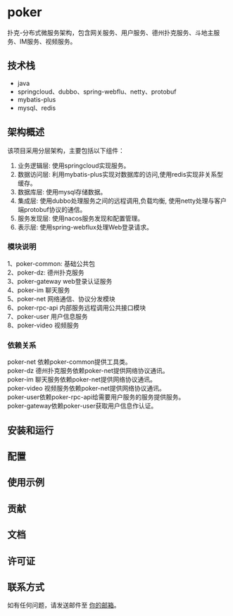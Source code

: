 # poker
扑克-分布式微服务架构，包含网关服务、用户服务、德州扑克服务、斗地主服务、IM服务、视频服务。
## 技术栈
- java
- springcloud、dubbo、spring-webflu、netty、protobuf
- mybatis-plus
- mysql、redis

## 架构概述

该项目采用分层架构，主要包括以下组件：

1. 业务逻辑层: 使用springcloud实现服务。
2. 数据访问层: 利用mybatis-plus实现对数据库的访问,使用redis实现非关系型缓存。
3. 数据库层: 使用mysql存储数据。
4. 集成层: 使用dubbo处理服务之间的远程调用,负载均衡, 使用netty处理与客户端protobuf协议的通信。
5. 服务发现层: 使用nacos服务发现和配置管理。
6. 表示层: 使用spring-webflux处理Web登录请求。

### 模块说明
1、poker-common: 基础公共包  
2、poker-dz: 德州扑克服务  
3、poker-gateway web登录认证服务  
4、poker-im 聊天服务  
5、poker-net 网络通信、协议分发模块  
6、poker-rpc-api 内部服务远程调用公共接口模块  
7、poker-user 用户信息服务  
8、poker-video 视频服务  

### 依赖关系
poker-net 依赖poker-common提供工具类。  
poker-dz 德州扑克服务依赖poker-net提供网络协议通讯。  
poker-im 聊天服务依赖poker-net提供网络协议通讯。   
poker-video 视频服务依赖poker-net提供网络协议通讯。  
poker-user依赖poker-rpc-api给需要用户服务的服务提供服务。  
poker-gateway依赖poker-user获取用户信息作认证。  


## 安装和运行

## 配置

## 使用示例

## 贡献

## 文档

## 许可证

## 联系方式
如有任何问题，请发送邮件至 [你的邮箱](zcg1011713962@163.com)。